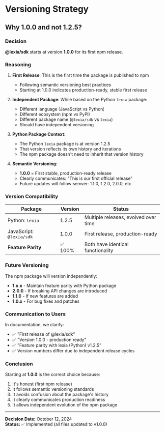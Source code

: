 # Versioning Strategy

## Why 1.0.0 and not 1.2.5?

### Decision
**@lexia/sdk** starts at version **1.0.0** for its first npm release.

### Reasoning

1. **First Release**: This is the first time the package is published to npm
   - Following semantic versioning best practices
   - Starting at 1.0.0 indicates production-ready, stable first release

2. **Independent Package**: While based on the Python `lexia` package:
   - Different language (JavaScript vs Python)
   - Different ecosystem (npm vs PyPI)
   - Different package name (`@lexia/sdk` vs `lexia`)
   - Should have independent versioning

3. **Python Package Context**: 
   - The Python `lexia` package is at version 1.2.5
   - That version reflects its own history and iterations
   - The npm package doesn't need to inherit that version history

4. **Semantic Versioning**:
   - **1.0.0** = First stable, production-ready release
   - Clearly communicates: "This is our first official release"
   - Future updates will follow semver: 1.1.0, 1.2.0, 2.0.0, etc.

### Version Compatibility

| Package | Version | Status |
|---------|---------|--------|
| Python: `lexia` | 1.2.5 | Multiple releases, evolved over time |
| JavaScript: `@lexia/sdk` | 1.0.0 | First release, production-ready |
| **Feature Parity** | ✅ 100% | Both have identical functionality |

### Future Versioning

The npm package will version independently:

- **1.x.x** - Maintain feature parity with Python package
- **2.0.0** - If breaking API changes are introduced
- **1.1.0** - If new features are added
- **1.0.x** - For bug fixes and patches

### Communication to Users

In documentation, we clarify:
- ✅ "First release of @lexia/sdk"
- ✅ "Version 1.0.0 - production ready"
- ✅ "Feature parity with lexia (Python) v1.2.5"
- ✅ Version numbers differ due to independent release cycles

### Conclusion

Starting at **1.0.0** is the correct choice because:
1. It's honest (first npm release)
2. It follows semantic versioning standards
3. It avoids confusion about the package's history
4. It clearly communicates production readiness
5. It allows independent evolution of the npm package

---

**Decision Date:** October 12, 2024  
**Status:** ✅ Implemented (all files updated to v1.0.0)










